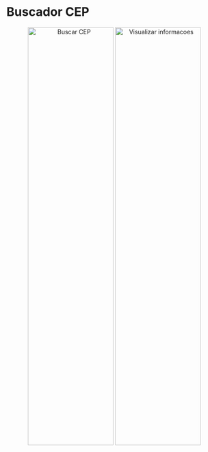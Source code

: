 <h1>Buscador CEP</h1>
<p align="center">
    <img width=200px height=50% src="https://i.imgur.com/s0YXfJT.png" alt="Buscar CEP" />
    <img width=200px height=50% src="https://i.imgur.com/w3nVaTz.png" alt="Visualizar informacoes" />
</p>